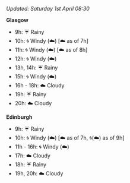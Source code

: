 *Updated: Saturday 1st April 08:30*

**Glasgow**

* 9h: :umbrella: Rainy
* 10h: :cyclone: Windy (:cloud:) [:cloud: as of 7h]
* 11h: :cyclone: Windy (:cloud:) [:cloud: as of 8h]
* 12h: :cyclone: Windy (:cloud:)
* 13h, 14h: :umbrella: Rainy
* 15h: :cyclone: Windy (:cloud:)
* 16h - 18h: :cloud: Cloudy
* 19h: :umbrella: Rainy
* 20h: :cloud: Cloudy

**Edinburgh**

* 9h: :umbrella: Rainy
* 10h: :cyclone: Windy (:cloud:) [:cloud: as of 7h, :cyclone:(:cloud:) as of 9h]
* 11h - 16h: :cyclone: Windy (:cloud:)
* 17h: :cloud: Cloudy
* 18h: :umbrella: Rainy
* 19h, 20h: :cloud: Cloudy
